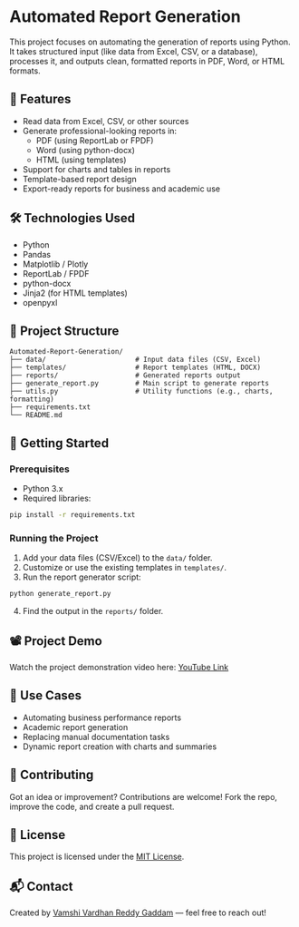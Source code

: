 # Automated Report Generation

This project focuses on automating the generation of reports using Python. It takes structured input (like data from Excel, CSV, or a database), processes it, and outputs clean, formatted reports in PDF, Word, or HTML formats.

## 🧾 Features

- Read data from Excel, CSV, or other sources
- Generate professional-looking reports in:
  - PDF (using ReportLab or FPDF)
  - Word (using python-docx)
  - HTML (using templates)
- Support for charts and tables in reports
- Template-based report design
- Export-ready reports for business and academic use

## 🛠️ Technologies Used

- Python
- Pandas
- Matplotlib / Plotly
- ReportLab / FPDF
- python-docx
- Jinja2 (for HTML templates)
- openpyxl

## 📂 Project Structure

```
Automated-Report-Generation/
├── data/                      # Input data files (CSV, Excel)
├── templates/                 # Report templates (HTML, DOCX)
├── reports/                   # Generated reports output
├── generate_report.py         # Main script to generate reports
├── utils.py                   # Utility functions (e.g., charts, formatting)
├── requirements.txt
└── README.md
```

## 🚀 Getting Started

### Prerequisites

- Python 3.x
- Required libraries:

```bash
pip install -r requirements.txt
```

### Running the Project

1. Add your data files (CSV/Excel) to the `data/` folder.
2. Customize or use the existing templates in `templates/`.
3. Run the report generator script:

```bash
python generate_report.py
```

4. Find the output in the `reports/` folder.

## 📽️ Project Demo

Watch the project demonstration video here: [YouTube Link](#) <!-- Replace with actual link -->

## 🧠 Use Cases

- Automating business performance reports
- Academic report generation
- Replacing manual documentation tasks
- Dynamic report creation with charts and summaries

## 🙌 Contributing

Got an idea or improvement? Contributions are welcome! Fork the repo, improve the code, and create a pull request.

## 📃 License

This project is licensed under the [MIT License](LICENSE).

## 📬 Contact

Created by [Vamshi Vardhan Reddy Gaddam](https://github.com/vamshi329) — feel free to reach out!
